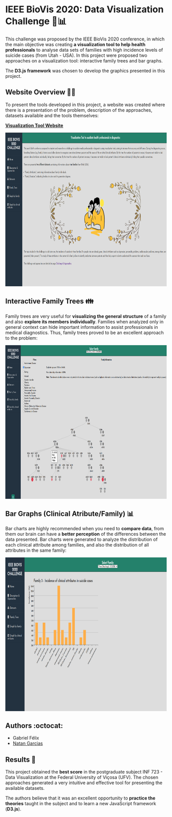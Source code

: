 # IEEE BioVis 2020: Data Visualization Challenge :mag_right::bar_chart:

This challenge was proposed by the IEEE BioVis 2020 conference, in which the main objective was creating **a visualization tool to help health professionals** to analyse data sets of families with high incidence levels of suicide cases (from Utah - USA). In this project were proposed two approaches on a visualization tool: interactive family trees and bar graphs.

The **D3.js framework** was chosen to develop the graphics presented in this project.

## Website Overview :mag_right::link:

To present the tools developed in this project, a website was created where there is a presentation of the problem, description of the approaches, datasets available and the tools themselves:

[**Visualization Tool Website**](https://geflx.github.io/ieee-biovis2020-datavis-challenge)

<img src="Assets/Page_Overview.png" width=1100 height=480>


## Interactive Family Trees :family:

Family trees are very useful for **visualizing the general structure** of a family and also **explore its members individually**. Families when analyzed only in general context can hide important information to assist professionals in medical diagnostics. Thus, family trees proved to be an excellent approach to the problem:

<img src="Assets/Family_Trees.png" width=1100 height=480>


## Bar Graphs (Clinical Atribute/Family) :bar_chart:

Bar charts are highly recommended when you need to **compare data**, from them our brain can have a **better perception** of the differences between the data presented. Bar charts were generated to analyze the distribution of each clinical attribute among families, and also the distribution of all attributes in the same family:

<img src="Assets/Bar_Graphs.png" width=1100 height=480>

## Authors :octocat:

* Gabriel Félix
* [Natan Garcias](https://github.com/NatanGarcias) 


## Results :closed_book:

This project obtained the **best score** in the postgraduate subject INF 723 - Data Visualization at the Federal University of Viçosa (UFV). The chosen approaches generated a very intuitive and effective tool for presenting the available datasets. 

The authors believe that it was an excellent opportunity to **practice the theories** taught in the subject and to learn a new JavaScript framework (**D3.js**).